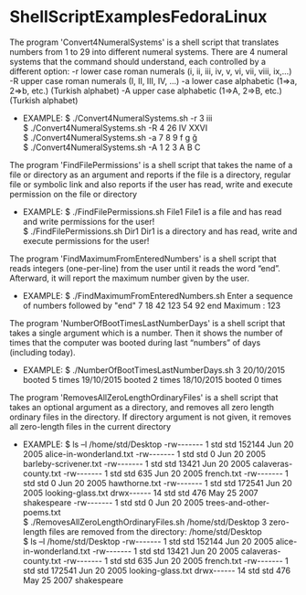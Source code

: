 # ShellScriptExamplesFedoraLinux

The program 'Convert4NumeralSystems' is
a shell script that translates numbers from 1 to 29 into different numeral systems. 
There are 4 numeral systems that the command should understand, each controlled by a different option: 
-r lower case roman numerals (i, ii, iii, iv, v, vi, vii, viii, ix,...) 
-R upper case roman numerals (I, II, III, IV, ...) 
-a lower case alphabetic (1=>a, 2=>b, etc.) (Turkish alphabet) 
-A upper case alphabetic (1=>A, 2=>B, etc.) (Turkish alphabet)  
- EXAMPLE:
$ ./Convert4NumeralSystems.sh -r 3 
iii  
$ ./Convert4NumeralSystems.sh -R 4 26 
IV  XXVI  
$ ./Convert4NumeralSystems.sh -a 7 8 9 
f g ğ  
$ ./Convert4NumeralSystems.sh -A 1 2 3
A B C 

The program 'FindFilePermissions' is
a shell script that takes the name of a file or directory as an argument and reports
if the file is a directory, regular file or symbolic link and also reports 
if the user has read, write and execute permission on the file or directory
- EXAMPLE:
$ ./FindFilePermissions.sh File1
File1 is a file and has read and write permissions for the user!   
$ ./FindFilePermissions.sh 
Dir1 Dir1 is a directory and has read, write and execute permissions for the user!

The program 'FindMaximumFromEnteredNumbers' is
a shell script that reads integers (one-per-line) from the user until it reads the word “end”. 
Afterward, it will report the maximum number given by the user.
- EXAMPLE:
$ ./FindMaximumFromEnteredNumbers.sh 
Enter a sequence of numbers followed by "end" 
7 18 42 123 54 92 end 
Maximum : 123 

The program 'NumberOfBootTimesLastNumberDays' is
a shell script that takes a single argument which is a number. 
Then it shows the number of times that the computer was booted during last “numbers” of days (including today).
- EXAMPLE:
$ ./NumberOfBootTimesLastNumberDays.sh 3 
20/10/2015 booted 5 times
19/10/2015 booted 2 times 
18/10/2015 booted 0 times 

The program 'RemovesAllZeroLengthOrdinaryFiles' is
a shell script that takes an optional argument as a directory, 
and removes all zero length ordinary files in the directory. 
If directory argument is not given, it removes all zero-length files in the current directory
- EXAMPLE:
$ ls –l /home/std/Desktop
-rw-------  1 std std 152144 Jun 20 2005 alice-in-wonderland.txt 
-rw-------  1 std std 0 Jun 20 2005 barleby-scrivener.txt 
-rw-------  1 std std 13421 Jun 20 2005 calaveras-county.txt 
-rw-------  1 std std 635 Jun 20 2005 french.txt 
-rw-------  1 std std 0 Jun 20 2005 hawthorne.txt 
-rw-------  1 std std 172541 Jun 20 2005 looking-glass.txt 
drwx------  14 std std 476 May 25 2007 shakespeare
-rw-------  1 std std 0 Jun 20 2005 trees-and-other-poems.txt     
 $ ./RemovesAllZeroLengthOrdinaryFiles.sh /home/std/Desktop 
 3 zero-length files are removed from the directory: /home/std/Desktop   
$ ls –l /home/std/Desktop 
-rw-------  1 std std 152144 Jun 20 2005 alice-in-wonderland.txt
-rw-------  1 std std 13421 Jun 20 2005 calaveras-county.txt 
-rw-------  1 std std 635 Jun 20 2005 french.txt 
-rw-------  1 std std 172541 Jun 20 2005 looking-glass.txt 
drwx------  14 std std 476 May 25 2007 shakespeare

